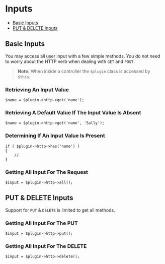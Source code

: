 # Inputs

- [Basic Inputs](#basic-inputs)
- [PUT & DELETE Inputs](#put-inputs)

<a name="basic-inputs"></a>
## Basic Inputs

You may access all user input with a few simple methods. You do not need to worry about the HTTP verb when dealing with `GET` and `POST`.

> **Note:**  When inside a controller the `$plugin` class is accessed by `$this`.

### Retrieving An Input Value

	$name = $plugin->http->get('name');

### Retrieving A Default Value If The Input Value Is Absent

	$name = $plugin->http->get('name', 'Sally');

### Determining If An Input Value Is Present

	if ( $plugin->http->has('name') )
	{
		//
	}

### Getting All Input For The Request

	$input = $plugin->http->all();

<a name="put-inputs"></a>
## PUT & DELETE Inputs

Support for `PUT` & `DELETE` is limited to get all methods.

### Getting All Input For The PUT

	$input = $plugin->http->put();

### Getting All Input For The DELETE

	$input = $plugin->http->delete();
